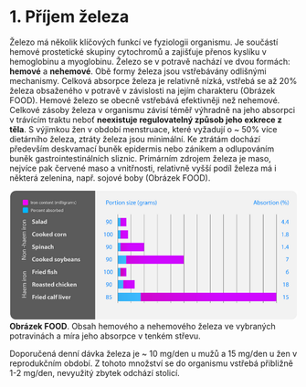 # 1. Příjem železa

Železo má několik klíčových funkcí ve fyziologii organismu. Je součástí hemové prostetické skupiny cytochromů a zajišťuje přenos kyslíku v hemoglobinu a myoglobinu. Železo se v potravě nachází ve dvou formách: __hemové__ a __nehemové__. Obě formy železa jsou vstřebávány odlišnými mechanismy. Celková absorpce železa je relativně nízká, vstřebá se až 20% železa obsaženého v potravě v závislosti na jejím charakteru (Obrázek FOOD). Hemové železo se obecně vstřebává efektivněji než nehemové. Celkové zásoby železa v organismu závisí téměř výhradně na jeho absorpci v trávícím traktu neboť __neexistuje regulovatelný způsob jeho exkrece z těla__. S výjimkou žen v období menstruace, které vyžadují o ~ 50% více dietárního železa, ztráty železa jsou minimální. Ke ztrátám dochází především deskvamací buněk epidermis nebo zánikem a odlupováním buněk gastrointestinálních sliznic. Primárním zdrojem železa je maso, nejvíce pak červené maso a vnitřnosti, relativně vyšší podíl železa má i některá zelenina, např. sojové boby (Obrázek FOOD). 

![ironFOOD](ironFOOD.png)
<br />__Obrázek FOOD__. Obsah hemového a nehemového železa ve vybraných potravinách a míra jeho absorpce v tenkém střevu.

Doporučená denní dávka železa je ~ 10 mg/den u mužů a 15 mg/den u žen v reprodukčním období. Z tohoto množství se do organismu vstřebá přibližně 1-2 mg/den, nevyužitý zbytek odchází stolicí. 

<bdl-quiz 
question="Ze kterého z následujících jídel se nejvíce vstřebá železo při trávení" 
answers="Salát (90g)|Špenát (90g)|Pečené kuře (90g)"
correctoptions="false|false|true" 
explanations="4.4% z 80mg tj. asi 4 mg se vstřebá| 1.4% z 200mg tj. asi 3 mg se vstřebá|18% z 110 mg tj. asi 18 mg se vstřebá"></bdl-quiz>
